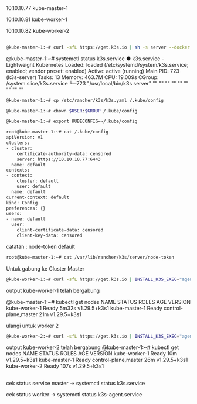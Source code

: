 ##
10.10.10.77 kube-master-1

10.10.10.81 kube-worker-1

10.10.10.82 kube-worker-2

##

```bash
@kube-master-1:~# curl -sfL https://get.k3s.io | sh -s server --docker
```
@kube-master-1:~# systemctl status k3s.service
● k3s.service - Lightweight Kubernetes
     Loaded: loaded (/etc/systemd/system/k3s.service; enabled; vendor preset: enabled)
     Active: active (running)
   Main PID: 723 (k3s-server)
      Tasks: 13
     Memory: 463.7M
        CPU: 19.009s
     CGroup: /system.slice/k3s.service
             └─723 "/usr/local/bin/k3s server" "" "" "" "" "" "" "" "" ""
```bash
@kube-master-1:~# cp /etc/rancher/k3s/k3s.yaml /.kube/config
```
```bash
@kube-master-1:~# chown $USER:$GROUP /.kube/config
```
```bash
@kube-master-1:~# export KUBECONFIG=~/.kube/config
```

```bash
root@kube-master-1:~# cat /.kube/config
apiVersion: v1
clusters:
- cluster:
    certificate-authority-data: censored
    server: https://10.10.10.77:6443
  name: default
contexts:
- context:
    cluster: default
    user: default
  name: default
current-context: default
kind: Config
preferences: {}
users:
- name: default
  user:
    client-certificate-data: censored
    client-key-data: censored
```

catatan : node-token default
```bash
root@kube-master-1:~# cat /var/lib/rancher/k3s/server/node-token
```

Untuk gabung ke Cluster Master
```bash
@kube-worker-1:~# curl -sfL https://get.k3s.io | INSTALL_K3S_EXEC="agent" K3S_TOKEN="<token cluster master kamu>" sh -s - --server https://10.10.10.77:6443
```
output kube-worker-1 telah bergabung

@kube-master-1:~# kubectl get nodes
NAME            STATUS   ROLES                  AGE     VERSION
kube-worker-1   Ready    <none>                 5m32s   v1.29.5+k3s1
kube-master-1   Ready    control-plane,master   21m     v1.29.5+k3s1

ulangi untuk worker 2
```bash
@kube-worker-2:~# curl -sfL https://get.k3s.io | INSTALL_K3S_EXEC="agent" K3S_TOKEN="<token cluster master kamu>" sh -s - --server https://10.10.10.77:6443
```
output kube-worker-2 telah bergabung
@kube-master-1:~# kubectl get nodes
NAME            STATUS   ROLES                  AGE    VERSION
kube-worker-1   Ready    <none>                 10m    v1.29.5+k3s1
kube-master-1   Ready    control-plane,master   26m    v1.29.5+k3s1
kube-worker-2   Ready    <none>                 107s   v1.29.5+k3s1
##
cek status service master
-> systemctl status k3s.service


cek status worker
-> systemctl status k3s-agent.service
##
